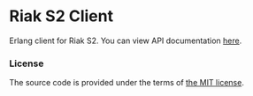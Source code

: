 # Riak S2 Client

Erlang client for Riak S2. You can view API documentation [here][documentation].



### License

The source code is provided under the terms of [the MIT license][license].

[license]:http://www.opensource.org/licenses/MIT
[documentation]:http://docs.basho.com/riak/cs/2.1.1/references/apis/storage

